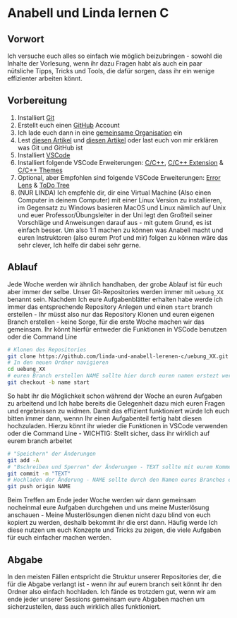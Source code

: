 # Anabell und Linda lernen C

## Vorwort

Ich versuche euch alles so einfach wie möglich beizubringen - sowohl die Inhalte der Vorlesung, wenn ihr dazu Fragen habt als auch ein paar nütsliche Tipps, Tricks und Tools, die dafür sorgen, dass ihr ein wenige effizienter arbeiten könnt.

## Vorbereitung

1. Installiert [Git](https://git-scm.com/book/en/v2/Getting-Started-Installing-Git)
2. Erstellt euch einen [GitHub](<[Git](https://git-scm.com/book/en/v2/Getting-Started-Installing-Git)>) Account
3. Ich lade euch dann in eine [gemeinsame Organisation](https://github.com/linda-und-anabell-lernen-c/) ein
4. Lest [diesen Artikel](https://www.atlassian.com/de/git) und [diesen Artikel](https://code.visualstudio.com/docs/sourcecontrol/overview) oder last euch von mir erklären was Git und GitHub ist
5. Installiert [VSCode](https://code.visualstudio.com/download)
6. Installiert folgende VSCode Erweiterungen: [C/C++](https://marketplace.visualstudio.com/items?itemName=ms-vscode.cpptools), [C/C++ Extension](https://marketplace.visualstudio.com/items?itemName=ms-vscode.cpptools-extension-pack) & [C/C++ Themes](https://marketplace.visualstudio.com/items?itemName=ms-vscode.cpptools-themes)
7. Optional, aber Empfohlen sind folgende VSCode Erweiterungen: [Error Lens](https://marketplace.visualstudio.com/items?itemName=usernamehw.errorlens) & [ToDo Tree](https://marketplace.visualstudio.com/items?itemName=Gruntfuggly.todo-tree)
8. (NUR LINDA) Ich empfehle dir, dir eine Virtual Machine (Also einen Computer in deinem Computer) mit einer Linux Version zu installieren, im Gegensatz zu Windows basieren MacOS und Linux nämlich auf Unix und euer Professor/Übungsleiter in der Uni legt den Großteil seiner Vorschläge und Anweisungen darauf aus - mit gutem Grund, es ist einfach besser. Um also 1:1 machen zu können was Anabell macht und euren Instruktoren (also eurem Prof und mir) folgen zu können wäre das sehr clever, Ich helfe dir dabei sehr gerne.

## Ablauf

Jede Woche werden wir ähnlich handhaben, der grobe Ablauf ist für euch aber immer der selbe. Unser Git-Repositories werden immer mit `uebung_XX` benannt sein. Nachdem Ich eure Aufgabenblätter erhalten habe werde ich immer das entsprechende Repository Anlegen und einen `start` branch erstellen - Ihr müsst also nur das Repository Klonen und euren eigenen Branch erstellen - keine Sorge, für die erste Woche machen wir das gemeinsam. Ihr könnt hierfür entweder die Funktionen in VSCode benutzen oder die Command Line

```bash
# Klonen des Repositories
git clone https://github.com/linda-und-anabell-lerenen-c/uebung_XX.git
# In den neuen Ordner navigieren
cd uebung_XX
# euren Branch erstellen NAME sollte hier durch euren namen erstezt werden
git checkout -b name start
```

So habt ihr die Möglichkeit schon während der Woche an euren Aufgaben zu arbeitend und Ich habe bereits die Gelegenheit dazu mich euren Fragen und ergebnissen zu widmen. Damit das effizient funktioniert würde Ich euch bitten immer dann, wennn Ihr einen Aufgabenteil fertig habt diesen hochzuladen. Hierzu könnt ihr wieder die Funktionen in VSCode verwenden oder die Command Line - WICHTIG: Stellt sicher, dass ihr wirklich auf eurem branch arbeitet

```bash
# "Speichern" der Änderungen
git add -A
# "Bschreiben und Sperren" der Änderungen - TEXT sollte mit eurem Kommentar erstzt werden
git commit -m "TEXT"
# Hochladen der Änderung - NAME sollte durch den Namen eures Branches ersetzt werden
git push origin NAME
```

Beim Treffen am Ende jeder Woche werden wir dann gemeinsam nocheinmal eure Aufgaben durchgehen und uns meine Musterlösung anschauen - Meine Musterlösungen dienen nicht dazu blind von euch kopiert zu werden, deshalb bekommt ihr die erst dann. Häufig werde Ich diese nutzen um euch Konzepte und Tricks zu zeigen, die viele Aufgaben für euch einfacher machen werden.

## Abgabe

In den meisten Fällen entspricht die Struktur unserer Repositories der, die für die Abgabe verlangt ist - wenn ihr auf eurem branch seit könnt ihr den Ordner also einfach hochladen. Ich fände es trotzdem gut, wenn wir am ende jeder unserer Sessions gemeinsam eure Abgaben machen um sicherzustellen, dass auch wirklich alles funktioniert.
